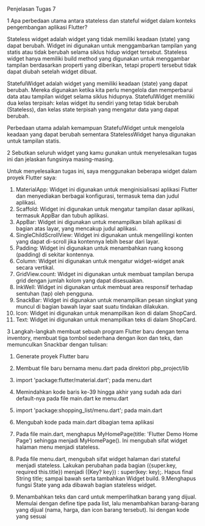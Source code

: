 Penjelasan Tugas 7

1
Apa perbedaan utama antara stateless dan stateful widget dalam konteks pengembangan aplikasi Flutter?

Stateless widget adalah widget yang tidak memiliki keadaan (state) yang dapat berubah. Widget ini digunakan untuk menggambarkan tampilan yang statis atau tidak berubah selama siklus hidup widget tersebut. Stateless widget hanya memiliki build method yang digunakan untuk menggambar tampilan berdasarkan properti yang diberikan, tetapi properti tersebut tidak dapat diubah setelah widget dibuat.

StatefulWidget adalah widget yang memiliki keadaan (state) yang dapat berubah. Mereka digunakan ketika kita perlu mengelola dan memperbarui data atau tampilan widget selama siklus hidupnya. StatefulWidget memiliki dua kelas terpisah: kelas widget itu sendiri yang tetap tidak berubah (Stateless), dan kelas state terpisah yang mengatur data yang dapat berubah.

Perbedaan utama adalah kemampuan StatefulWidget untuk mengelola keadaan yang dapat berubah sementara StatelessWidget hanya digunakan untuk tampilan statis.

2
Sebutkan seluruh widget yang kamu gunakan untuk menyelesaikan tugas ini dan jelaskan fungsinya masing-masing.

Untuk menyelesaikan tugas ini, saya menggunakan beberapa widget dalam proyek Flutter saya:
1. MaterialApp: Widget ini digunakan untuk menginisialisasi aplikasi Flutter dan menyediakan berbagai konfigurasi, termasuk tema dan judul aplikasi.
2. Scaffold: Widget ini digunakan untuk mengatur tampilan dasar aplikasi, termasuk AppBar dan tubuh aplikasi.
3. AppBar: Widget ini digunakan untuk menampilkan bilah aplikasi di bagian atas layar, yang mencakup judul aplikasi.
4. SingleChildScrollView: Widget ini digunakan untuk mengelilingi konten yang dapat di-scroll jika kontennya lebih besar dari layar.
5. Padding: Widget ini digunakan untuk menambahkan ruang kosong (padding) di sekitar kontennya.
6. Column: Widget ini digunakan untuk mengatur widget-widget anak secara vertikal.
7. GridView.count: Widget ini digunakan untuk membuat tampilan berupa grid dengan jumlah kolom yang dapat disesuaikan.
8. InkWell: Widget ini digunakan untuk membuat area responsif terhadap sentuhan (tap) oleh pengguna.
9. SnackBar: Widget ini digunakan untuk menampilkan pesan singkat yang muncul di bagian bawah layar saat suatu tindakan dilakukan.
10. Icon: Widget ini digunakan untuk menampilkan ikon di dalam ShopCard.
11. Text: Widget ini digunakan untuk menampilkan teks di dalam ShopCard.

3
Langkah-langkah membuat sebuah program Flutter baru dengan tema inventory, membuat tiga tombol sederhana dengan ikon dan teks, dan memunculkan Snackbar dengan tulisan:

1. Generate proyek Flutter baru
2. Membuat file baru bernama menu.dart pada direktori pbp_project/lib

3. import 'package:flutter/material.dart'; pada menu.dart
4. Memindahkan kode baris ke-39 hingga akhir yang sudah ada dari default-nya pada file main.dart ke menu.dart
5. import 'package:shopping_list/menu.dart'; pada main.dart

6. Mengubah kode pada main.dart dibagian tema aplikasi
7. Pada file main.dart, menghapus MyHomePage(title: 'Flutter Demo Home Page') sehingga menjadi MyHomePage(). Ini mengubah sifat widget halaman menu menjadi stateless.
8. Pada file menu.dart, mengubah sifat widget halaman dari stateful menjadi stateless. Lakukan perubahan pada bagian ({super.key, required this.title}) menjadi ({Key? key}) : super(key: key);. Hapus final String title; sampai bawah serta tambahkan Widget build.
9.Menghapus fungsi State yang ada dibawah bagian stateless widget.
10. Menambahkan teks dan card untuk memperlihatkan barang yang dijual. Memulai dengan define tipe pada list, lalu menambahkan barang-barang yang dijual (nama, harga, dan icon barang tersebut). Isi dengan kode yang sesuai
